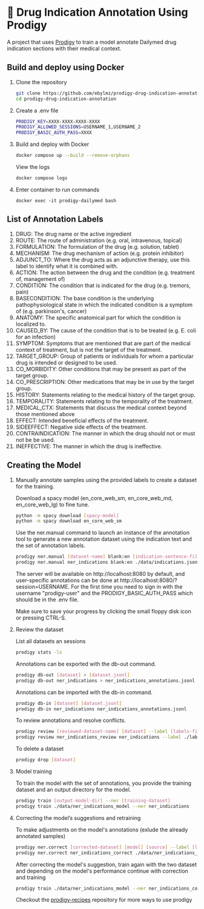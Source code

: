 # 💫 Drug Indication Annotation Using Prodigy

A project that uses [Prodigy](http://prodi.gy) to train a model annotate Dailymed drug indication sections with their medical context.

## Build and deploy using Docker

1. Clone the repository

    ```bash
    git clone https://github.com/ebylmz/prodigy-drug-indication-annotation
    cd prodigy-drug-indication-annotation
    ```

2. Create a .env file

    ```bash
    PRODIGY_KEY=XXXX-XXXX-XXXX-XXXX
    PRODIGY_ALLOWED_SESSIONS=USERNAME_1,USERNAME_2
    PRODIGY_BASIC_AUTH_PASS=XXXX
    ```

3. Build and deploy with Docker

    ```bash
    docker compose up --build --remove-orphans
    ```
    
    View the logs
    
    ```bash
    docker compose logs
    ```

4. Enter container to run commands
    ```
    docker exec -it prodigy-dailymed bash
    ```

## List of Annotation Labels
1. DRUG: The drug name or the active ingredient
2. ROUTE: The route of administration (e.g. oral, intravenous, topical)
3. FORMULATION: The formulation of the drug (e.g. solution, tablet)
4. MECHANISM: The drug mechanism of action (e.g. protein inhibitor)
5. ADJUNCT_TO: Where the drug acts as an adjunctive therapy, use this label to identify what it is combined with.
6. ACTION: The action between the drug and the condition (e.g. treatment of, management of)
7. CONDITION: The condition that is indicated for the drug (e.g. tremors, pain)
8. BASECONDITION: The base condition is the underlying pathophysiological state in which the indicated condition is a symptom of (e.g. parkinson's, cancer)
9. ANATOMY: The specific anatomical part for which the condition is localized to.
10. CAUSED_BY: The cause of the condition that is to be treated (e.g. E. coli for an infection)
11. SYMPTOM: Symptoms that are mentioned that are part of the medical context of treatment, but is not the target of the treatment.
12. TARGET_GROUP: Group of patients or individuals for whom a particular drug is intended or designed to be used.
13. CO_MORBIDITY: Other conditions that may be present as part of the target group. 
14. CO_PRESCRIPTION: Other medications that may be in use by the target group.
15. HISTORY: Statements relating to the medical history of the target group.
16. TEMPORALITY: Statements relating to the temporality of the treatment.
17. MEDICAL_CTX: Statements that discuss the medical context beyond those mentioned above
18. EFFECT: Intended beneficial effects of the treatment.
19. SIDEEFFECT: Negative side effects of the treatment.
20. CONTRAINDICATION: The manner in which the drug should not or must not be be used.
21. INEFFECTIVE: The manner in which the drug is ineffective.


## Creating the Model

1. Manually annotate samples using the provided labels to create a dataset for the training.

    Download a spacy model (en_core_web_sm, en_core_web_md, en_core_web_lg) to fine tune.

    ```bash
    python -m spacy download [spacy-model] 
    python -m spacy download en_core_web_sm
    ```
    
    Use the ner.manual command to launch an instance of the annotation tool to generate a new annotation dataset using the indication text and the set of annotation labels.

    ```bash
    prodigy ner.manual [dataset-name] blank:en [indication-sentence-file-path] --label [labels-file-path]
    prodigy ner.manual ner_indications blank:en ./data/indications.jsonl --label ./labels.txt
    ```

    The server will be available on http://localhost:8080 by default, and user-specific annotations can be done at http://localhost:8080/?session=USERNAME. For the first time you need to sign in with the username "prodigy-user" and the PRODIGY_BASIC_AUTH_PASS which should be in the .env file.

    Make sure to save your progress by clicking the small floppy disk icon or pressing CTRL-S.

2. Review the dataset

    List all datasets an sessions

    ```bash
    prodigy stats -ls
    ```

    Annotations can be exported with the db-out command.

    ```bash
    prodigy db-out [dataset] > [dataset.jsonl]
    prodigy db-out ner_indications > ner_indications_annotations.jsonl
    ```

    Annotations can be imported with the db-in command.

    ```bash
    prodigy db-in [dataset] [dataset.jsonl]
    prodigy db-in ner_indications ner_indications_annotations.jsonl
    ```

    To review annotations and resolve conflicts.

    ```bash
    prodigy review [reviewed-dataset-name] [dataset] --label [labels-file-path]
    prodigy review ner_indications_review ner_indications --label ./labels.txt
    ```
    
    To delete a dataset

    ```bash
    prodigy drop [dataset]
    ```

3. Model training

    To train the model with the set of annotations, you provide the training dataset and an output directory for the model.
   
    ```bash
    prodigy train [output-model-dir] --ner [training-dataset] 
    prodigy train ./data/ner_indications_model --ner ner_indications 
    ```

4. Correcting the model’s suggestions and retraining

    To make adjustments on the model's annotations (exlude the already annotated samples) 

    ```bash
    prodigy ner.correct [corrected-dataset] [model] [source] --label [labels-file-path] --exclude [previos-dataset]
    prodigy ner.correct ner_indications_correct ./data/ner_indications_model/model-best ./data/indications.jsonl --label ./labels.txt --exclude ner_indications
    ```

    After correcting the model's suggestion, train again with the two dataset and depending on the model's performance continue with correction and training
    
    ```bash
    prodigy train ./data/ner_indications_model --ner ner_indications_correct,ner_indications
    ```

    Checkout the [prodigy-recipes](https://github.com/explosion/prodigy-recipes) repository for more ways to use prodigy
